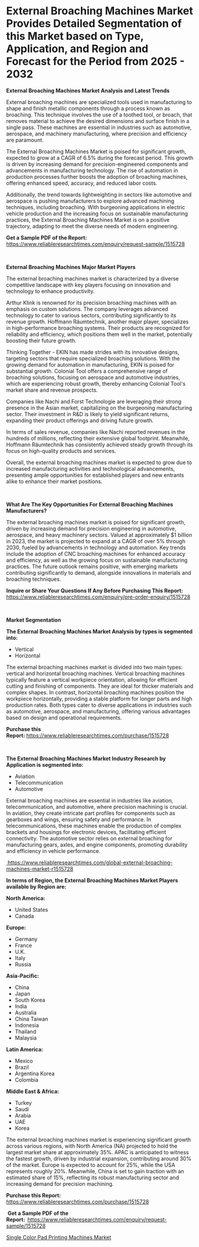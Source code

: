 <p><h1>External Broaching Machines Market Provides Detailed Segmentation of this Market based on Type, Application, and Region and Forecast for the Period from 2025 - 2032</h1></p><p><strong>External Broaching Machines Market Analysis and Latest Trends</strong></p>
<p><p>External broaching machines are specialized tools used in manufacturing to shape and finish metallic components through a process known as broaching. This technique involves the use of a toothed tool, or broach, that removes material to achieve the desired dimensions and surface finish in a single pass. These machines are essential in industries such as automotive, aerospace, and machinery manufacturing, where precision and efficiency are paramount.</p><p>The External Broaching Machines Market is poised for significant growth, expected to grow at a CAGR of 6.5% during the forecast period. This growth is driven by increasing demand for precision-engineered components and advancements in manufacturing technology. The rise of automation in production processes further boosts the adoption of broaching machines, offering enhanced speed, accuracy, and reduced labor costs.</p><p>Additionally, the trend towards lightweighting in sectors like automotive and aerospace is pushing manufacturers to explore advanced machining techniques, including broaching. With burgeoning applications in electric vehicle production and the increasing focus on sustainable manufacturing practices, the External Broaching Machines Market is on a positive trajectory, adapting to meet the diverse needs of modern engineering.</p></p>
<p><strong>Get a Sample PDF of the Report:&nbsp;</strong> <a href="https://www.reliableresearchtimes.com/enquiry/request-sample/1515728?utm_campaign=2201&utm_medium=2&utm_source=Github&utm_content=ia&utm_term=02032025&utm_id=external-broaching-machines">https://www.reliableresearchtimes.com/enquiry/request-sample/1515728</a></p>
<p>&nbsp;</p>
<p><strong>External Broaching Machines Major Market Players</strong></p>
<p><p>The external broaching machines market is characterized by a diverse competitive landscape with key players focusing on innovation and technology to enhance productivity. </p><p>Arthur Klink is renowned for its precision broaching machines with an emphasis on custom solutions. The company leverages advanced technology to cater to various sectors, contributing significantly to its revenue growth. Hoffmann Räumtechnik, another major player, specializes in high-performance broaching systems. Their products are recognized for reliability and efficiency, which positions them well in the market, potentially boosting their future growth.</p><p>Thinking Together - EKIN has made strides with its innovative designs, targeting sectors that require specialized broaching solutions. With the growing demand for automation in manufacturing, EKIN is poised for substantial growth. Colonial Tool offers a comprehensive range of broaching solutions, focusing on aerospace and automotive industries, which are experiencing robust growth, thereby enhancing Colonial Tool's market share and revenue prospects.</p><p>Companies like Nachi and Forst Technologie are leveraging their strong presence in the Asian market, capitalizing on the burgeoning manufacturing sector. Their investment in R&D is likely to yield significant returns, expanding their product offerings and driving future growth.</p><p>In terms of sales revenue, companies like Nachi reported revenues in the hundreds of millions, reflecting their extensive global footprint. Meanwhile, Hoffmann Räumtechnik has consistently achieved steady growth through its focus on high-quality products and services.</p><p>Overall, the external broaching machines market is expected to grow due to increased manufacturing activities and technological advancements, presenting ample opportunities for established players and new entrants alike to enhance their market positions.</p></p>
<p>&nbsp;</p>
<p><strong>What Are The Key Opportunities For External Broaching Machines Manufacturers?</strong></p>
<p><p>The external broaching machines market is poised for significant growth, driven by increasing demand for precision engineering in automotive, aerospace, and heavy machinery sectors. Valued at approximately $1 billion in 2023, the market is projected to expand at a CAGR of over 5% through 2030, fueled by advancements in technology and automation. Key trends include the adoption of CNC broaching machines for enhanced accuracy and efficiency, as well as the growing focus on sustainable manufacturing practices. The future outlook remains positive, with emerging markets contributing significantly to demand, alongside innovations in materials and broaching techniques.</p></p>
<p><strong>Inquire or Share Your Questions If Any Before Purchasing This Report:</strong> <a href="https://www.reliableresearchtimes.com/enquiry/pre-order-enquiry/1515728?utm_campaign=2201&utm_medium=2&utm_source=Github&utm_content=ia&utm_term=02032025&utm_id=external-broaching-machines">https://www.reliableresearchtimes.com/enquiry/pre-order-enquiry/1515728</a></p>
<p>&nbsp;</p>
<p><strong>Market Segmentation</strong></p>
<p><strong>The External Broaching Machines Market Analysis by types is segmented into:</strong></p>
<p><ul><li>Vertical</li><li>Horizontal</li></ul></p>
<p><p>The external broaching machines market is divided into two main types: vertical and horizontal broaching machines. Vertical broaching machines typically feature a vertical workpiece orientation, allowing for efficient cutting and finishing of components. They are ideal for thicker materials and complex shapes. In contrast, horizontal broaching machines position the workpiece horizontally, providing a stable platform for longer parts and high production rates. Both types cater to diverse applications in industries such as automotive, aerospace, and manufacturing, offering various advantages based on design and operational requirements.</p></p>
<p><strong>Purchase this Report:&nbsp;</strong><a href="https://www.reliableresearchtimes.com/purchase/1515728?utm_campaign=2201&utm_medium=2&utm_source=Github&utm_content=ia&utm_term=02032025&utm_id=external-broaching-machines">https://www.reliableresearchtimes.com/purchase/1515728</a></p>
<p>&nbsp;</p>
<p><strong>The External Broaching Machines Market Industry Research by Application is segmented into:</strong></p>
<p><ul><li>Aviation</li><li>Telecommunication</li><li>Automotive</li></ul></p>
<p><p>External broaching machines are essential in industries like aviation, telecommunication, and automotive, where precision machining is crucial. In aviation, they create intricate part profiles for components such as gearboxes and wings, ensuring safety and performance. In telecommunications, these machines enable the production of complex brackets and housings for electronic devices, facilitating efficient connectivity. The automotive sector relies on external broaching for manufacturing gears, axles, and engine components, promoting durability and efficiency in vehicle performance.</p></p>
<p><a href="https://www.reliableresearchtimes.com/global-external-broaching-machines-market-r1515728?utm_campaign=2201&utm_medium=2&utm_source=Github&utm_content=ia&utm_term=02032025&utm_id=external-broaching-machines">&nbsp;https://www.reliableresearchtimes.com/global-external-broaching-machines-market-r1515728</a></p>
<p><strong>In terms of Region, the External Broaching Machines Market Players available by Region are:</strong></p>
<p>
    <p> <strong> North America: </strong>
        <ul>
            <li>United States</li>
            <li>Canada</li>
        </ul>
        </p> 
    <p> <strong> Europe: </strong>
        <ul>
            <li>Germany</li>
            <li>France</li>
            <li>U.K.</li>
            <li>Italy</li>
            <li>Russia</li>
        </ul>
        </p> 
    <p> <strong> Asia-Pacific: </strong>
        <ul>
            <li>China</li>
            <li>Japan</li>
            <li>South Korea</li>
            <li>India</li>
            <li>Australia</li>
            <li>China Taiwan</li>
            <li>Indonesia</li>
            <li>Thailand</li>
            <li>Malaysia</li>
        </ul>
        </p> 
    <p> <strong> Latin America: </strong>
        <ul>
            <li>Mexico</li>
            <li>Brazil</li>
            <li>Argentina Korea</li>
            <li>Colombia</li>
        </ul>
        </p> 
    <p> <strong> Middle East & Africa: </strong>
        <ul>
            <li>Turkey</li>
            <li>Saudi</li>
            <li>Arabia</li>
            <li>UAE</li>
            <li>Korea</li>
        </ul>
    </p>
    </p>
<p><p>The external broaching machines market is experiencing significant growth across various regions, with North America (NA) projected to hold the largest market share at approximately 35%. APAC is anticipated to witness the fastest growth, driven by industrial expansion, contributing around 30% of the market. Europe is expected to account for 25%, while the USA represents roughly 20%. Meanwhile, China is set to gain traction with an estimated share of 15%, reflecting its robust manufacturing sector and increasing demand for precision machining.</p></p>
<p><strong>Purchase this Report: </strong><a href="https://www.reliableresearchtimes.com/purchase/1515728?utm_campaign=2201&utm_medium=2&utm_source=Github&utm_content=ia&utm_term=02032025&utm_id=external-broaching-machines">https://www.reliableresearchtimes.com/purchase/1515728</a></p>
<p>&nbsp;<strong>Get a Sample PDF of the Report:&nbsp;&nbsp;</strong><a href="https://www.reliableresearchtimes.com/enquiry/request-sample/1515728?utm_campaign=2201&utm_medium=2&utm_source=Github&utm_content=ia&utm_term=02032025&utm_id=external-broaching-machines">https://www.reliableresearchtimes.com/enquiry/request-sample/1515728</a></p>
<p><strong></strong></p>
<p><p><a href="https://github.com/gerdabatiskzv9/Market-Research-Report-List-1/blob/main/single-color-pad-printing-machines-market.md?utm_campaign=2201&utm_medium=2&utm_source=Github&utm_content=ia&utm_term=02032025&utm_id=external-broaching-machines">Single Color Pad Printing Machines Market</a></p></p>